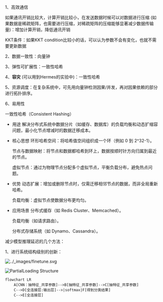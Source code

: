1、高效通信

如果通讯开销比较大，计算开销比较小，在发送数据时候可以对数据进行压缩 (如果数据是稀疏矩阵，也需要进行压缩，对稀疏矩阵的压缩能够显著减少数据传输量)：增加计算开销，降低通讯开销

KKT条件：如果KKT condition比较小的话，可以认为参数不会有变化，也就不需要更新数据

2、数据一致性：向量钟

3、弹性可扩展性：一致性哈希

4、**容灾** (可以用到Hermes的实验中)：一致性哈希

5、资源调度：在复杂系统中，可先用向量钟检测因果/并发，再对因果依赖的部分进行拓扑排序。

6、易用性

一致性哈希（Consistent Hashing）

* 用途
  解决分布式系统中数据分片（如缓存、数据库）的负载均衡和动态扩缩容问题，最小化节点增减时的数据迁移成本。

* 核心思想
  环形哈希空间：将哈希值空间组织成一个环（例如 0 到 2^32-1）。

  节点与数据映射：将节点和数据都哈希到环上，数据按顺时针方向归属到最近的节点。

  虚拟节点：通过为物理节点分配多个虚拟节点，平衡负载分布，避免热点问题。

* 优势
  动态扩展：增加或删除节点时，仅需迁移相邻节点的数据，而非全局重新哈希。

  负载均衡：虚拟节点使数据分布更均匀。

* 应用场景
  分布式缓存（如 Redis Cluster、Memcached）。

  负载均衡（如请求路由）。

  分布式存储系统（如 Dynamo、Cassandra）。





减少模型推理延迟的几个方法：

1、进行系统结构级别的创新：

![../_images/finetune.svg](https://zh.d2l.ai/_images/finetune.svg)

![PartialLoading Structure](https://cdn.jsdelivr.net/gh/song17122328/MyPic@main/img/image-20250430132552187.png)

```mermaid
flowchart LR
	A[CNN：抽特征_共享参数]-->B[抽特征_共享参数]-->C[抽特征_共享参数]
	C-->D[全连接层:输出层]-->|softmax|F[得到分类结果]
	C-->E[全连接层]
```



